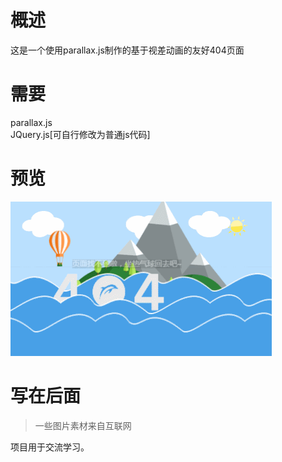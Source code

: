 # 概述
这是一个使用parallax.js制作的基于视差动画的友好404页面

# 需要
parallax.js  
JQuery.js[可自行修改为普通js代码]

# 预览
![demo](/demo.gif)

# 写在后面
> 一些图片素材来自互联网

项目用于交流学习。
